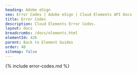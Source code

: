 ```yaml
---
heading: Adobe eSign
seo: Error Codes | Adobe eSign | Cloud Elements API Docs
title: Error Codes
description: Cloud Elements Error Codes.
layout: docs
breadcrumbs: /docs/elements.html
elementId: 426
parent: Back to Element Guides
order: 40
sitemap: false
---
```


{% include error-codes.md %}
